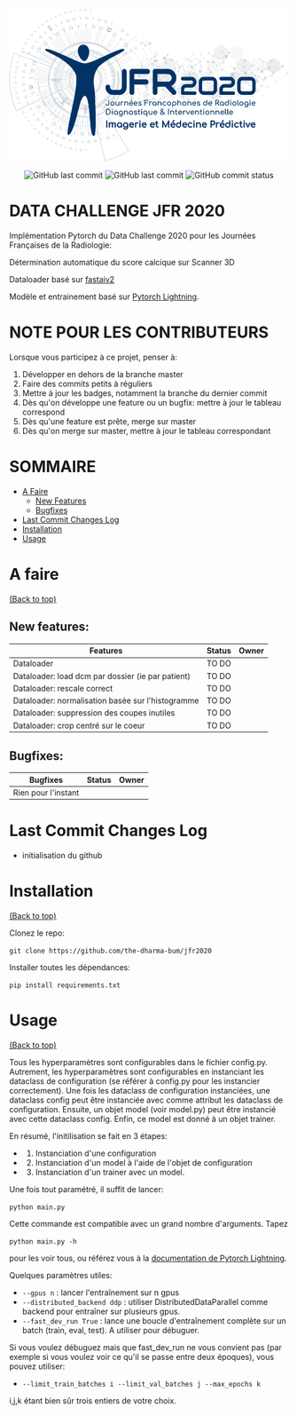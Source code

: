 <!--
+----------------------------------------------------------------------------------------------------+
|                                                                                                    |
|                                            BANNER & SHIELD                                         |
|                                                                                                    |
+----------------------------------------------------------------------------------------------------+
 -->


![](./sfr.jpg)

<p align="center">
    <!-- Last Master Commit-->
    <img src="https://img.shields.io/github/last-commit/the-dharma-bum/JFR2020?label=last%20master%20commit&style=flat-square"
         alt="GitHub last commit">
        <!-- Last Commit-->
    <img src="https://img.shields.io/github/last-commit/the-dharma-bum/JFR2020/master?style=flat-square"
         alt="GitHub last commit">
    <!-- Commit Status -->
    <img src="https://img.shields.io/github/commit-status/the-dharma-bum/JFR2020/master/eca2cb36cf952f86dcd3fc9112890c92913f8b60?style=flat-square"
         alt="GitHub commit status">
</p>

<!--
+----------------------------------------------------------------------------------------------------+
|                                                                                                    |
|                                               MAIN TITLE                                           |
|                                                                                                    |
+----------------------------------------------------------------------------------------------------+
 -->

# DATA CHALLENGE JFR 2020

Implémentation Pytorch du Data Challenge 2020 pour les Journées Françaises de la Radiologie:

Détermination automatique du score calcique sur Scanner 3D


Dataloader basé sur [fastaiv2](https://github.com/fastai/fastai)

Modèle et entrainement basé sur [Pytorch Lightning](https://github.com/PyTorchLightning/pytorch-lightning).


<!--
+----------------------------------------------------------------------------------------------------+
|                                                                                                    |
|                                                DEVNOTE                                             |
|                                                                                                    |
+----------------------------------------------------------------------------------------------------+
 -->

# NOTE POUR LES CONTRIBUTEURS

Lorsque vous participez à ce projet, penser à: 

1. Développer en dehors de la branche master
2. Faire des commits petits à réguliers
3. Mettre à jour les badges, notamment la branche du dernier commit
4. Dès qu'on développe une feature ou un bugfix: mettre à jour le tableau correspond
5. Dès qu'une feature est prête, merge sur master
6. Dès qu'on merge sur master, mettre à jour le tableau correspondant


<!--
+----------------------------------------------------------------------------------------------------+
|                                                                                                    |
|                                          TABLE OF CONTENTS                                         |
|                                                                                                    |
+----------------------------------------------------------------------------------------------------+
 -->

# SOMMAIRE

- [A Faire](#to-do-for-next-release)
     - [New Features](#new-features)
     - [Bugfixes](#bugfixes)
- [Last Commit Changes Log](#last-commit-changes-log)
- [Installation](#installation)
- [Usage](#usage)


<!--
+----------------------------------------------------------------------------------------------------+
|                                                                                                    |
|                                                  TO DO                                             |
|                                                                                                    |
+----------------------------------------------------------------------------------------------------+
 -->


# A faire
[(Back to top)](#table-of-contents)

## New features:

| Features                                                 |      Status      |     Owner    |
|----------------------------------------------------------|:----------------:|:------------:|
| Dataloader                                               |  TO DO           |              |
| Dataloader: load dcm par dossier (ie par patient)        |  TO DO           |              |
| Dataloader: rescale correct                              |  TO DO           |              |
| Dataloader: normalisation basée sur l'histogramme        |  TO DO           |              |
| Dataloader: suppression des coupes inutiles              |  TO DO           |              |
| Dataloader: crop centré sur le coeur                     |  TO DO           |              |


## Bugfixes:

| Bugfixes                                                 |      Status      |     Owner    |
|----------------------------------------------------------|:----------------:|:------------:|
| Rien pour l'instant                                      |                  |              |

<!--
+----------------------------------------------------------------------------------------------------+
|                                                                                                    |
|                                              CHANGES LOG                                           |
|                                                                                                    |
+----------------------------------------------------------------------------------------------------+
 -->


# Last Commit Changes Log

- initialisation du github


<!--
+----------------------------------------------------------------------------------------------------+
|                                                                                                    |
|                                              INSTALLATION                                          |
|                                                                                                    |
+----------------------------------------------------------------------------------------------------+
 -->

# Installation
[(Back to top)](#table-of-contents)

Clonez le repo:

```git clone https://github.com/the-dharma-bum/jfr2020```

Installer toutes les dépendances:

``` pip install requirements.txt ```


<!--
+----------------------------------------------------------------------------------------------------+
|                                                                                                    |
|                                                 USAGE                                              |
|                                                                                                    |
+----------------------------------------------------------------------------------------------------+
 -->

# Usage
[(Back to top)](#table-of-contents)

Tous les hyperparamètres sont configurables dans le fichier config.py.
Autrement, les hyperparamètres sont configurables en instanciant les dataclass de configuration (se référer à config.py pour les instancier correctement).
Une fois les dataclass de configuration instanciées, une dataclass config peut être instanciée avec comme attribut les dataclass de configuration.
Ensuite, un objet model (voir model.py) peut être instancié avec cette dataclass config.
Enfin, ce model est donné à un objet trainer. 

En résumé, l'initilisation se fait en 3 étapes: 
- 1. Instanciation d'une configuration
- 2. Instanciation d'un model à l'aide de l'objet de configuration
- 3. Instanciation d'un trainer avec un model. 

Une fois tout paramétré, il suffit de lancer:

```python main.py ```

Cette commande est compatible avec un grand nombre d'arguments. Tapez

```python main.py -h ```

pour les voir tous, ou référez vous à la [documentation de Pytorch Lightning](https://pytorch-lightning.readthedocs.io/en/latest/).

Quelques paramètres utiles:

- ```--gpus n``` : lancer l'entraînement sur n gpus
- ```--distributed_backend ddp``` : utiliser DistributedDataParallel comme backend pour entraîner sur plusieurs gpus.
- ```--fast_dev_run True``` : lance une boucle d'entraînement complète sur un batch (train, eval, test). A utiliser pour débuguer.

Si vous voulez débuguez mais que fast_dev_run ne vous convient pas (par exemple si vous voulez voir ce qu'il se passe entre deux époques), vous pouvez utiliser:

- ```--limit_train_batches i --limit_val_batches j --max_epochs k```

i,j,k étant bien sûr trois entiers de votre choix.





